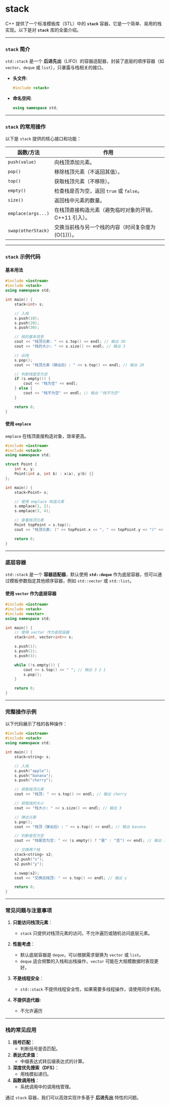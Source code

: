 # stack

C++ 提供了一个标准模板库（STL）中的 **`stack`** 容器，它是一个简单、易用的栈实现。以下是对 **`stack`** 库的全面介绍。

---

### **`stack` 简介**
`std::stack` 是一个 **后进先出**（LIFO）的容器适配器，封装了底层的顺序容器（如 `vector`、`deque` 或 `list`），只暴露与栈相关的接口。

- **头文件**:  
  ```cpp
  #include <stack>
  ```
- **命名空间**:  
  ```cpp
  using namespace std;
  ```

---

### **`stack` 的常用操作**

以下是 `stack` 提供的核心接口和功能：

| **函数/方法**       | **作用**                                                             |
|---------------------|----------------------------------------------------------------------|
| `push(value)`       | 向栈顶添加元素。                                                    |
| `pop()`             | 移除栈顶元素（不返回其值）。                                        |
| `top()`             | 获取栈顶元素（不移除）。                                            |
| `empty()`           | 检查栈是否为空，返回 `true` 或 `false`。                            |
| `size()`            | 返回栈中元素的数量。                                                |
| `emplace(args...)`  | 在栈顶直接构造元素（避免临时对象的开销，C++11 引入）。              |
| `swap(otherStack)`  | 交换当前栈与另一个栈的内容（时间复杂度为 \(O(1)\)）。              |

---

### **`stack` 示例代码**

#### **基本用法**
```cpp
#include <iostream>
#include <stack>
using namespace std;

int main() {
    stack<int> s;

    // 入栈
    s.push(10);
    s.push(20);
    s.push(30);

    // 栈的基本信息
    cout << "栈顶元素: " << s.top() << endl; // 输出 30
    cout << "栈的大小: " << s.size() << endl; // 输出 3

    // 出栈
    s.pop();
    cout << "栈顶元素（弹出后）: " << s.top() << endl; // 输出 20

    // 判断栈是否为空
    if (s.empty()) {
        cout << "栈为空" << endl;
    } else {
        cout << "栈不为空" << endl; // 输出 "栈不为空"
    }

    return 0;
}
```

#### **使用 `emplace`**
`emplace` 在栈顶直接构造对象，效率更高。

```cpp
#include <iostream>
#include <stack>
using namespace std;

struct Point {
    int x, y;
    Point(int a, int b) : x(a), y(b) {}
};

int main() {
    stack<Point> s;

    // 使用 emplace 构造元素
    s.emplace(1, 2);
    s.emplace(3, 4);

    // 查看栈顶元素
    Point topPoint = s.top();
    cout << "栈顶元素: (" << topPoint.x << ", " << topPoint.y << ")" << endl; // 输出 (3, 4)

    return 0;
}
```

---

### **底层容器**
`std::stack` 是一个 **容器适配器**，默认使用 **`std::deque`** 作为底层容器，但可以通过模板参数指定其他顺序容器，例如 `std::vector` 或 `std::list`。

#### **使用 `vector` 作为底层容器**
```cpp
#include <iostream>
#include <stack>
#include <vector>
using namespace std;

int main() {
    // 使用 vector 作为底层容器
    stack<int, vector<int>> s;

    s.push(1);
    s.push(2);
    s.push(3);

    while (!s.empty()) {
        cout << s.top() << " "; // 输出 3 2 1
        s.pop();
    }

    return 0;
}
```

---

### **完整操作示例**
以下代码展示了栈的各种操作：
```cpp
#include <iostream>
#include <stack>
using namespace std;

int main() {
    stack<string> s;

    // 入栈
    s.push("apple");
    s.push("banana");
    s.push("cherry");

    // 获取栈顶元素
    cout << "栈顶: " << s.top() << endl; // 输出 cherry

    // 获取栈的大小
    cout << "栈大小: " << s.size() << endl; // 输出 3

    // 弹出元素
    s.pop();
    cout << "栈顶（弹出后）: " << s.top() << endl; // 输出 banana

    // 判断是否为空
    cout << "栈是否为空: " << (s.empty() ? "是" : "否") << endl; // 输出 否

    // 交换两个栈
    stack<string> s2;
    s2.push("x");
    s2.push("y");

    s.swap(s2);
    cout << "交换后栈顶: " << s.top() << endl; // 输出 y

    return 0;
}
```

---

### **常见问题与注意事项**

1. **只能访问栈顶元素**：
   - `stack` 只提供对栈顶元素的访问，不允许遍历或随机访问底层元素。

2. **性能考虑**：
   - 默认底层容器是 `deque`，可以根据需求替换为 `vector` 或 `list`。
   - `deque` 适合频繁的入栈和出栈操作，`vector` 可能在大规模数据时表现更好。

3. **不是线程安全**：
   - `std::stack` 不提供线程安全性，如果需要多线程操作，请使用同步机制。

4. **不提供迭代器:**
   - 不允许遍历

---

### **栈的常见应用**
1. **括号匹配**：
   - 判断括号是否匹配。
2. **表达式求值**：
   - 中缀表达式转后缀表达式的计算。
3. **深度优先搜索（DFS）**：
   - 用栈模拟递归。
4. **函数调用栈**：
   - 系统调用中的调用栈管理。

通过 `stack` 容器，我们可以高效实现许多基于 **后进先出** 特性的问题。